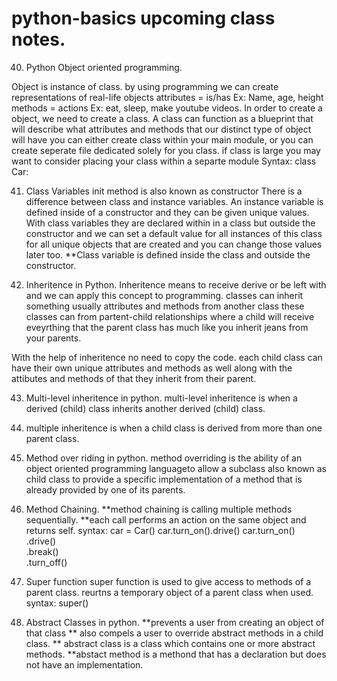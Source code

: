 # python-basics upcoming class notes.
40. Python Object oriented programming.

Object is instance of class. by using programming we can create representations of real-life objects
attributes = is/has Ex: Name, age, height
methods = actions Ex: eat, sleep, make youtube videos.
In order to create a object, we need to create a class.
A class can function as a blueprint that will describe what attributes and methods that our distinct type of object will have you can either create class within your main module, or you can create seperate file dedicated solely for you class.
if class is large you may want to consider placing your class within a separte module
Syntax:
class Car:

41. Class Variables
init method is also known as constructor
There is a difference between class and instance variables. An instance variable is defined inside of a constructor and they can be given unique values. With class variables they are declared within in a class but outside the constructor and we can set a default value for all instances of this class for all unique objects that are created and you can change those values later too.
**Class variable is defined inside the class and outside the constructor.

42. Inheritence in Python.
Inheritence means to receive derive or be left with and we can apply this concept to programming.
classes can inherit something usually attributes and methods from another class these classes can from partent-child relationships where a child will receive eveyrthing that the parent class has much like you inherit jeans from your parents.

With the help of inheritence no need to copy the code.
each child class can have their own unique attributes and methods as well along with the attibutes and methods of that they inherit from their parent.

43. Multi-level inheritence in python.
multi-level inheritence is when a derived (child) class inherits another derived (child) class.

44. multiple inheritence is when a child class is derived from more than one parent class.

45. Method over riding in python.
method overriding is the ability of an object oriented programming languageto allow a subclass also known as child class to provide a specific implementation of a method that is already provided by one of its parents.

46. Method Chaining.
**method chaining is calling multiple methods sequentially. 
**each call performs an action on the same object and returns self.
syntax:
car = Car()
car.turn_on().drive()
car.turn_on()\
.drive()\
.break()\
.turn_off()

47. Super function 
super function is used to give access to methods of a parent class.
reurtns a temporary object of a parent class when used.
syntax:
super()

48. Abstract Classes in python.
**prevents a user from creating an object of that class
** also compels a user to override abstract methods in a child class.
** abstract class is a class which contains one or more abstract methods.
**abstact method is a methond that has a declaration but does not have an implementation.





